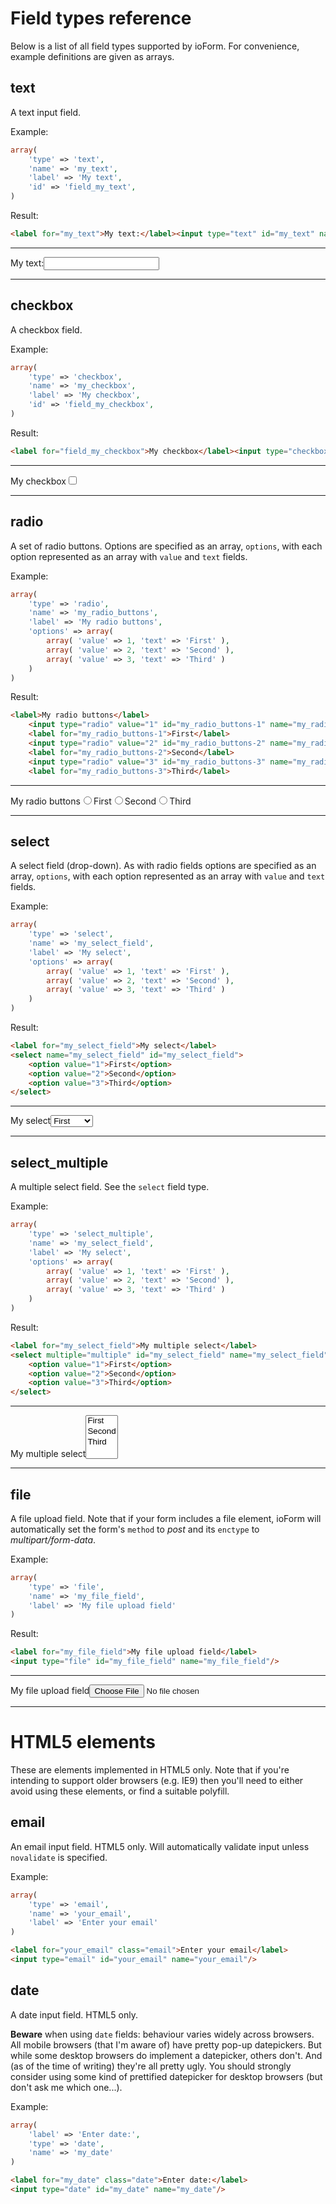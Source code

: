 # Field types reference

Below is a list of all field types supported by ioForm. For convenience, example definitions are given as arrays.

## text

A text input field.

Example:
```php
array(
	'type' => 'text',
	'name' => 'my_text',
	'label' => 'My text',
	'id' => 'field_my_text',
)
```
Result:

```html
<label for="my_text">My text:</label><input type="text" id="my_text" name="my_text"/>
```

----------

<label for="my_text">My text:</label><input type="text" id="my_text" name="my_text"/>

----------

## checkbox

A checkbox field.

Example:
```php
array(
	'type' => 'checkbox',
	'name' => 'my_checkbox',
	'label' => 'My checkbox',
	'id' => 'field_my_checkbox',
)
```

Result:

```html
<label for="field_my_checkbox">My checkbox</label><input type="checkbox" id="field_my_checkbox" name="my_checkbox"/>
```
----------

<label for="field_my_checkbox">My checkbox</label><input type="checkbox" id="field_my_checkbox" name="my_checkbox"/>

----------


## radio

A set of radio buttons. Options are specified as an array, `options`, with each option represented as an array with `value` and `text` fields.

Example:
```php
array(
	'type' => 'radio',
	'name' => 'my_radio_buttons',
	'label' => 'My radio buttons',
	'options' => array(
		array( 'value' => 1, 'text' => 'First' ),
		array( 'value' => 2, 'text' => 'Second' ),
		array( 'value' => 3, 'text' => 'Third' )
	)
)
```
Result:

```html
<label>My radio buttons</label>
	<input type="radio" value="1" id="my_radio_buttons-1" name="my_radio_buttons"/>
	<label for="my_radio_buttons-1">First</label>
	<input type="radio" value="2" id="my_radio_buttons-2" name="my_radio_buttons"/>
	<label for="my_radio_buttons-2">Second</label>
	<input type="radio" value="3" id="my_radio_buttons-3" name="my_radio_buttons"/>
	<label for="my_radio_buttons-3">Third</label>
```

----------

<label>My radio buttons</label><input type="radio" value="1" id="my_radio_buttons-1" name="my_radio_buttons" tabindex="3"/><label for="my_radio_buttons-1">First</label><input type="radio" value="2" id="my_radio_buttons-2" name="my_radio_buttons" tabindex="4"/><label for="my_radio_buttons-2">Second</label><input type="radio" value="3" id="my_radio_buttons-3" name="my_radio_buttons" tabindex="5"/><label for="my_radio_buttons-3">Third</label>

----------


## select

A select field (drop-down). As with radio fields options are specified as an array, `options`, with each option represented as an array with `value` and `text` fields.


Example:
```php
array(
	'type' => 'select',
	'name' => 'my_select_field',
	'label' => 'My select',
	'options' => array(
		array( 'value' => 1, 'text' => 'First' ),
		array( 'value' => 2, 'text' => 'Second' ),
		array( 'value' => 3, 'text' => 'Third' )
	)
)
```
Result:

```html
<label for="my_select_field">My select</label>
<select name="my_select_field" id="my_select_field">
	<option value="1">First</option>
	<option value="2">Second</option>
	<option value="3">Third</option>
</select>
```

----------

<label for="my_select_field">My select</label><select name="my_select_field" id="my_select_field"><option value="1">First</option><option value="2">Second</option><option value="3">Third</option></select>

----------

## select_multiple

A multiple select field. See the `select` field type.

Example:
```php
array(
	'type' => 'select_multiple',
	'name' => 'my_select_field',
	'label' => 'My select',
	'options' => array(
		array( 'value' => 1, 'text' => 'First' ),
		array( 'value' => 2, 'text' => 'Second' ),
		array( 'value' => 3, 'text' => 'Third' )
	)
)
```
Result:
```html
<label for="my_select_field">My multiple select</label>
<select multiple="multiple" id="my_select_field" name="my_select_field">
	<option value="1">First</option>
	<option value="2">Second</option>
	<option value="3">Third</option>
</select>
```


----------

<label for="my_select_field">My multiple select</label><select multiple="multiple" id="my_select_field" name="my_select_field"><option value="1">First</option><option value="2">Second</option><option value="3">Third</option></select>

----------

## file

A file upload field. Note that if your form includes a file element, ioForm will automatically set the form's `method` to *post* and its `enctype` to *multipart/form-data*.  

Example:
```php
array(
	'type' => 'file',
	'name' => 'my_file_field',
	'label' => 'My file upload field'
)
```
Result:
```html
<label for="my_file_field">My file upload field</label>
<input type="file" id="my_file_field" name="my_file_field"/>
```
----------

<label for="my_file_field">My file upload field</label><input type="file" id="my_file_field" name="my_file_field"/>

----------
# HTML5 elements

These are elements implemented in HTML5 only. Note that if you're intending to support older browsers (e.g. IE9) then you'll need to either avoid using these elements, or find a suitable polyfill.

## email

An email input field. HTML5 only. Will automatically validate input unless `novalidate` is specified.

Example:
```php
array(
	'type' => 'email',
	'name' => 'your_email',
	'label' => 'Enter your email'
)
```

```html
<label for="your_email" class="email">Enter your email</label>
<input type="email" id="your_email" name="your_email"/>
```

## date

A date input field. HTML5 only. 

**Beware** when using `date` fields: behaviour varies widely across browsers. All mobile browsers (that I'm aware of) have pretty pop-up datepickers. But while some desktop browsers do implement a datepicker, others don't. And (as of the time of writing) they're all pretty ugly. You should strongly consider using some kind of prettified datepicker for desktop browsers (but don't ask me which one...).   

Example:
```php
array(
	'label' => 'Enter date:',
	'type' => 'date',
	'name' => 'my_date'
)
```

```html
<label for="my_date" class="date">Enter date:</label>
<input type="date" id="my_date" name="my_date"/>
```
